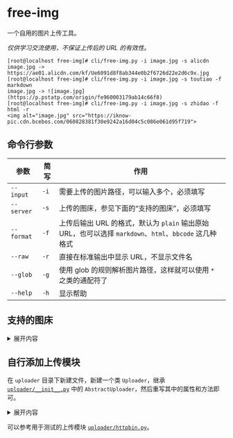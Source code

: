 # free-img

一个自用的图片上传工具。

*仅供学习交流使用，不保证上传后的 URL 的有效性。*

```console
[root@localhost free-img]# cli/free-img.py -i image.jpg -s alicdn
image.jpg -> https://ae01.alicdn.com/kf/Ue6091d8f8ab344e0b2f6726d22e2d6c9x.jpg
[root@localhost free-img]# cli/free-img.py -i image.jpg -s toutiao -f markdown
image.jpg -> ![image.jpg](https://p.pstatp.com/origin/fe960003179ab14c66f8)
[root@localhost free-img]# cli/free-img.py -i image.jpg -s zhidao -f html -r
<img alt="image.jpg" src="https://iknow-pic.cdn.bcebos.com/060828381f30e9242a16d04c5c086e061d95f719">
```

## 命令行参数

| 参数 | 简写 | 作用 |
| --- | --- | --- |
| `--input` | `-i` | 需要上传的图片路径，可以输入多个，必须填写 |
| `--server` | `-s` | 上传的图床，参见下面的“支持的图床”，必须填写 |
| `--format` | `-f` | 上传后输出 URL 的格式，默认为 `plain` 输出原始 URL，也可以选择 `markdown`、`html`、`bbcode` 这几种格式 |
| `--raw` | `-r` | 直接在标准输出中显示 URL，不显示文件名 |
| `--glob` | `-g` | 使用 glob 的规则解析图片路径，这样就可以使用 `*` 之类的通配符了 |
| `--help` | `-h` | 显示帮助 |

## 支持的图床

<details>
<summary>展开内容</summary>

| 名称 | 上传后的 URL |
| --- | --- |
| 7moor <sup>\*</sup> <sup>\*\*</sup> | [fs-im-kefu.7moor-fs2.com](https://fs-im-kefu.7moor-fs2.com/im/2768a390-5474-11ea-afc9-7b323e3e16c0/f-_gRKJY3BBbXnlp.jpg) |
| aichat <sup>\*</sup> <sup>\*\*</sup> | [static.aichat.net](https://static.aichat.net/chat/202108/205d94f2-40e0-49db-b738-75e5d9d68653.jpg) |
| alicdn <sup>\*</sup> <sup>\*\*</sup> | [ae01.alicdn.com](https://ae01.alicdn.com/kf/Ue6091d8f8ab344e0b2f6726d22e2d6c9x.jpg) |
| baijiahao | [pic.rmb.bdstatic.com](https://pic.rmb.bdstatic.com/bjh/32d650f5ac7d08cb701789e98c5bdead.jpeg) |
| baike | [bkimg.cdn.bcebos.com](https://bkimg.cdn.bcebos.com/pic/b3119313b07eca806538c935186a80dda144ac342585) |
| dianping <sup>\*</sup> <sup>\*\*</sup> | [p0.meituan.net](https://p0.meituan.net/csc/32d650f5ac7d08cb701789e98c5bdead65846.jpg) |
| dingyue | [dingyue.ws.126.net](https://dingyue.ws.126.net/2020/1028/32d650f5j00qiw1ok001sd000go00gop.jpg) |
| gtimg | [inews.gtimg.com](https://inews.gtimg.com/newsapp_ls/0/12067385341/0) |
| imgurl <sup>\*</sup> | [ftp.bmp.ovh](https://ftp.bmp.ovh/imgs/2020/07/ac7d08cb701789e9.jpg) |
| jd | [img*.360buyimg.com](https://img20.360buyimg.com/myjd/jfs/t1/128109/13/6838/65846/5f086444E1dc00680/b977b3bace25c778.jpg) |
| ldmnq <sup>\*</sup> <sup>\*\*</sup> | [ldbbs.ldmnq.com](https://ldbbs.ldmnq.com/bbs/topic/attachment/2021-7/9287ebd6-df0b-428e-8a6f-703f328d3482.jpg) |
| maoyan <sup>\*</sup> <sup>\*\*</sup> | [p0.meituan.net](https://p0.meituan.net/mmdb/32d650f5ac7d08cb701789e98c5bdead65846.jpg) |
| oppo | [cdofs.oppomobile.com](https://cdofs.oppomobile.com/cdo-portal/feedback/202107/16/9715e4b42dfc721dfa437bf597b834ce.jpg) |
| uploadcc | [upload.cc](https://upload.cc/i1/2020/07/25/p5TNES.jpg) |
| wenku | [wkphoto.cdn.bcebos.com](https://wkphoto.cdn.bcebos.com/fcfaaf51f3deb48fd81fbabce01f3a292df57859.jpg) |
| yidianzixun <sup>\*</sup> | [si1.go2yd.com](https://si1.go2yd.com/get-image/0iFKu4YVCsK) |
| yunque360 <sup>\*</sup> <sup>\*\*</sup> | [yunque-chat.oss.yunque360.com](https://yunque-chat.oss.yunque360.com/20210913/a1/cb/a1cba508fff22a915b3245d4be249352.jpg) |
| yzf | [yzf.qq.com](https://yzf.qq.com/fsnb/kf-file/kf_pic/20200710/KFPIC_hF_WXIMAGE_MihOPneDLPHDtWHTTCdH.jpg) |
| zhidao | [iknow-pic.cdn.bcebos.com](https://iknow-pic.cdn.bcebos.com/060828381f30e9242a16d04c5c086e061d95f719) |
| ~~httpbin~~ | 仅用于测试 |

> 测试用图片的出处：[Pixiv ID #72467059](https://www.pixiv.net/artworks/72467059)
>
> <sup>\*</sup> 支持 WebP
>
> <sup>\*\*</sup> 支持 AVIF
>
> 部分图床还可能存在以下特性：
>
> * 对图片进行二压，可能的条件包括但不限于：图片尺寸/大小超过一定范围、上传后超过一段时间、访问时存在响应头 `Accept: image/webp, ...`、无条件二压……
> * 通过修改扩展名而不修改文件内容，可以上传任意格式的文件
> * 支持 CORS，访问上传后的图片 URL 时可以给出 `Access-Control-Allow-Origin: *` 的响应头

</details>

## 自行添加上传模块

在 `uploader` 目录下新建文件，新建一个类 `Uploader`，继承 [`uploader/__init__.py`](https://github.com/TransparentLC/free-img/blob/master/uploader/__init__.py) 中的 `AbstractUploader`，然后重写其中的属性和方法即可。

<details>
<summary>展开内容</summary>

```python
from uploader import AbstractUploader

class Uploader(AbstractUploader):
    # 用于上传的图床接口 URL
    @property
    @abstractmethod
    def request_url(self) -> str:
        pass

    # 进行上传的表单中，文件对应的key
    @property
    @abstractmethod
    def file_key(self) -> str:
        pass

    # 表单中的其他内容
    # 没有的话就不需要重写
    @property
    def form(self) -> dict:
        pass

    # 从请求的响应中解析图片 URL
    # 可以通过 self.requests 获取发送请求的 requests 对象
    # 不重写的话，默认将直接返回响应内容
    @property
    def parsed(self) -> str:
        pass

    # 自定义请求头
    # 将会合并/覆盖以下默认请求头：
    # { 'User-Agent': （IE11 的 UA）, 'X-Forwarded-For': （随机的 IP 地址） }
    @property
    def headers(self) -> dict:
        pass

    # 在上传时返回重写的文件名
    # 某些图床只检查扩展名而不是从文件内容中检查格式，这时就可以通过重写文件名来绕过检查
    # 例如：在这里将一张 webp 图片的扩展名改为 jpg 并返回，在某些图床即可正常上传
    def filename_rewrite(self, filename: str) -> str:
        pass

    # 返回图片上传后的 URL
    # self.path 为本地的图片文件路径
    # 使用 self.request 保存发送请求的 requests 对象
    # 通过 self.parsed 获取 URL 并返回（当然也可以不使用，直接在这里解析）
    # 除非有特殊需求，这个方法不一定需要重写
    def upload(self) -> str:
        pass
```
</details>

可以参考用于测试的上传模块 [`uploader/httpbin.py`](https://github.com/TransparentLC/free-img/blob/master/uploader/httpbin.py)。